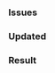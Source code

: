### Issues
<!--- - List of the full links to the related Asana tickets or related PRs -->


<!--- For bug fix
### Reasons
- A summary to explain the cause of this issue after investigating
-->

### Updated
<!---  - Summary what did you update to fix this issue  -->
<!---  - Or a summary of what you did to implement this feature  -->


### Result
<!-- Screenshot or video of the UI, API doc, or the result as the proof of work for this PR -->


<!--- If there's a way to test this fix please list it here
### How to test
- Step 1: List all steps to test this PR
-->
